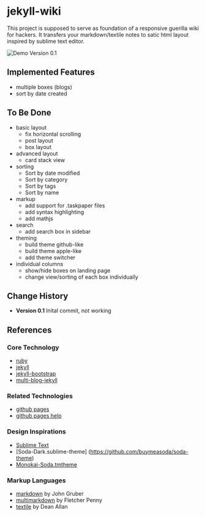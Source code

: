 # jekyll-wiki

This project is supposed to serve as foundation of a responsive guerilla wiki for hackers.
It transfers your markdown/textile notes to satic html layout inspired by sublime text editor.

![Demo Version 0.1](https://raw.github.com/dataduke/jekyll-wiki/master/%E2%80%8Edemo-v01.jpg)

## Implemented Features

- multiple boxes (blogs)
- sort by date created

## To Be Done

- basic layout  
  - fix horizontal scrolling
  - post layout
  - box layout
- advanced layout
  - card stack view
- sorting
  - Sort by date modified
  - Sort by category
  - Sort by tags
  - Sort by name
- markup
  - add support for .taskpaper files
  - add syntax highlighting
  - add mathjs
- search
  - add search box in sidebar
- theming
  - build theme github-like
  - build theme apple-like
  - add theme switcher
- individual columns
  - show/hide boxes on landing page
  - change view/sorting of each box individually

## Change History

- **Version 0.1** Inital commit, not working

## References

### Core Technology

- [ruby](http://www.ruby-lang.org/en/)
- [jekyll](https://github.com/mojombo/jekyll)
- [jekyll-bootstrap](https://github.com/plusjade/jekyll-bootstrap) 
- [multi-blog-jekyll](https://github.com/ggarron/multi-blog-jekyll)

### Related Technologies

- [github pages](http://pages.github.com/)  
- [github pages help](https://help.github.com/categories/20/articles) 

### Design Inspirations

- [Sublime Text](http://www.sublimetext.com/)
- [Soda-Dark.sublime-theme] (https://github.com/buymeasoda/soda-theme)
- [Monokai-Soda.tmtheme](https://github.com/simeonv/st2-color-schemes)

### Markup Languages

- [markdown](http://daringfireball.net/projects/markdown/) by John Gruber
- [multimarkdown](http://fletcherpenney.net/multimarkdown/) by Fletcher Penny
- [textile](http://textism.com/tools/textile/) by Dean Allan